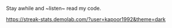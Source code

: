 Stay awhile and ~listen~ read my code.

https://streak-stats.demolab.com/?user=kapoor1992&theme=dark
